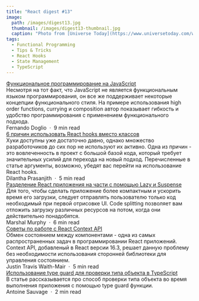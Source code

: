 ```yaml
---
title: "React digest #13"
image: 
  path: /images/digest13.jpg
  thumbnail: /images/digest13-thumbnail.jpg
  caption: "Photo from [Universe Today](https://www.universetoday.com/wp-content/uploads/2020/04/wormhole-739872-1536x864.jpg)"
tags:
  - Functional Programming
  - Tips & Tricks
  - React Hooks
  - State Management
  - TypeScript
---
```


<div class="digest">
    <a href="https://blog.bitsrc.io/functional-programming-in-javascript-functions-composition-and-currying-3c765a50152e">Функциональное программирование на JavaScript</a>
    <div class="digest-desc">Несмотря на тот факт, что JavaScript не является функциональным языком программирования, он все же поддерживает некоторые концепции функционального стиля. На примере использования high order functions, currying и composition автор показывает гибкость и удобство программирования с применением функционального подхода.</div>
    <div class="digest-time">Fernando Doglio &nbsp;&middot;&nbsp; 9 min read</div>
</div>

<div class="digest">
    <a href="https://blog.bitsrc.io/6-reasons-to-use-react-hooks-instead-of-classes-7e3ee745fe04">6 причин использовать React hooks вместо классов</a>
    <div class="digest-desc">Хуки доступны уже достаточно давно, однако множество разработочиков до сих пор не используют их активно. Одна из причин - это вовлеченность в проект с большой базой кода, который требует значительных усилий для перехода на новый подход. Перечисленные в статье аргументы, возможно, убедят вас перейти на использование React hooks.</div>
    <div class="digest-time">Dilantha Prasanjith &nbsp;&middot;&nbsp; 5 min read</div>
</div>

<div class="digest">
    <a href="https://medium.com/better-programming/code-split-your-react-app-with-lazy-suspense-9bab11f492b5">Разделение React приложения на части с помощью Lazy и Suspense</a>
    <div class="digest-desc">Для того, чтобы сделать приложение более компактным и ускорить время его загрузки, следует отправлять пользователю только код необходимый при первой отрисовке UI. Code splitting позволяет вам отложить загрузку различных ресурсов на потом, когда они действительно понадобятся.</div>
    <div class="digest-time">Marshal Murphy &nbsp;&middot;&nbsp; 6 min read</div>
</div>

<div class="digest">
    <a href="https://medium.com/the-non-traditional-developer/my-react-context-best-practices-2e9288628ae7">Советы по работе с React Context API</a>
    <div class="digest-desc">Обмен состоянием между компонентами - одна из самых распространенных задач в программировании React приложений. Context API, добавленый в React версии 16.3, решает данную проблему без необходимости использования сторонней библиотеки для управления состоянием.</div>
    <div class="digest-time">Justin Travis Waith-Mair &nbsp;&middot;&nbsp; 5 min read</div>
</div>

<div class="digest">
    <a href="https://medium.com/ovrsea/checking-the-type-of-an-object-in-typescript-the-type-guards-24d98d9119b0">Использование type guard для проверки типа объекта в TypeScript</a>
    <div class="digest-desc">В статье рассказывается про способ проверки типа объекта во время выполнения приложения с помощью type guard функции.</div>
    <div class="digest-time">Antoine Sauvage &nbsp;&middot;&nbsp; 2 min read</div>
</div>